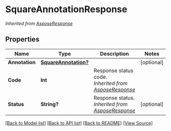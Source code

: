 # SquareAnnotationResponse


*Inherited from [AsposeResponse](AsposeResponse.md)*
## Properties
Name | Type | Description | Notes
------------ | ------------- | ------------- | -------------
**Annotation** | [**SquareAnnotation?**](SquareAnnotation.md) |  | [optional]
**Code** | **Int** | Response status code.<br />*Inherited from [AsposeResponse](AsposeResponse.md)* | 
**Status** | **String?** | Response status.<br />*Inherited from [AsposeResponse](AsposeResponse.md)* | [optional]

[[Back to Model list]](../README.md#documentation-for-models) [[Back to API list]](../README.md#documentation-for-api-endpoints) [[Back to README]](../README.md) [[View Source]](../AsposePdfCloud/Models/SquareAnnotationResponse.swift)

